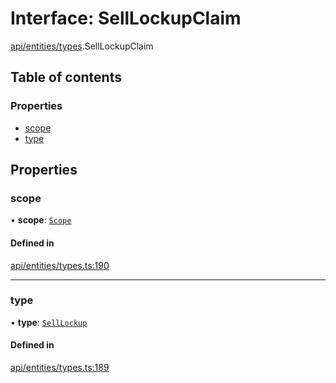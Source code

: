# Interface: SellLockupClaim

[api/entities/types](../wiki/api.entities.types).SellLockupClaim

## Table of contents

### Properties

- [scope](../wiki/api.entities.types.SellLockupClaim#scope)
- [type](../wiki/api.entities.types.SellLockupClaim#type)

## Properties

### scope

• **scope**: [`Scope`](../wiki/api.entities.types.Scope)

#### Defined in

[api/entities/types.ts:190](https://github.com/PolymeshAssociation/polymesh-sdk/blob/f8a937f04/src/api/entities/types.ts#L190)

___

### type

• **type**: [`SellLockup`](../wiki/api.entities.types.ClaimType#selllockup)

#### Defined in

[api/entities/types.ts:189](https://github.com/PolymeshAssociation/polymesh-sdk/blob/f8a937f04/src/api/entities/types.ts#L189)
